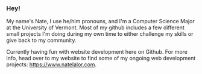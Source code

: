 ### Hey! 
My name's Nate, I use he/him pronouns, and I'm a Computer Science Major at the University of Vermont.
Most of my github includes a few different small projects I'm doing during my own time to either challenge my skills or give back to my community. 

Currently having fun with website development here on Github. For more info, head over to my website to find some of my ongoing web development projects: https://www.natelalor.com.

